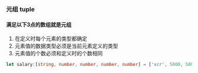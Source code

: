 ### 元组 tuple

#### 满足以下3点的数组就是元组

1. 在定义时每个元素的类型都确定
2. 元素值的数据类型必须是当前元素定义的类型
3. 元素值的个数必须和定义时的个数相同

```ts
let salary:[string, number, number, number, number] = ['xcr', 5000, 5000, 5000, 5000]
```